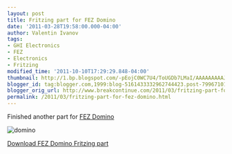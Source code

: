 ```yaml
---
layout: post
title: Fritzing part for FEZ Domino
date: '2011-03-28T19:58:00.000-04:00'
author: Valentin Ivanov
tags:
- GHI Electronics
- FEZ
- Electronics
- Fritzing
modified_time: '2011-10-10T17:29:29.848-04:00'
thumbnail: http://1.bp.blogspot.com/-pEojC0WC7U4/ToUGDb7LMaI/AAAAAAAAAJ4/yk4B3Y-0yAk/s72-c/Fritzing_domino.png
blogger_id: tag:blogger.com,1999:blog-5161433332962744423.post-799671011636175653
blogger_orig_url: http://www.breakcontinue.com/2011/03/fritzing-part-for-fez-domino.html
permalink: /2011/03/fritzing-part-for-fez-domino.html
---
```


Finished another part for [FEZ Domino](http://www.ghielectronics.com/catalog/product/133)

![domino](http://1.bp.blogspot.com/-pEojC0WC7U4/ToUGDb7LMaI/AAAAAAAAAJ4/yk4B3Y-0yAk/s1600/Fritzing_domino.png)

[Download FEZ Domino Fritzing part](http://wiki.tinyclr.com/images/e/e0/Fritzing_FEZ_Domino.zip)